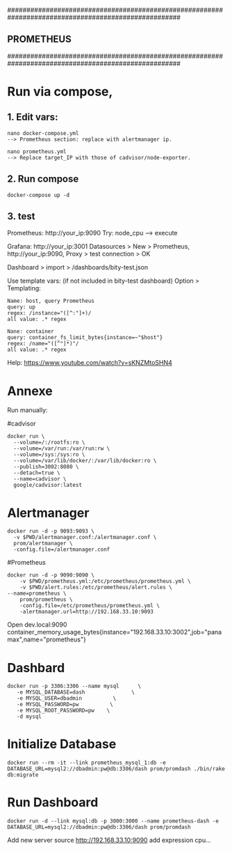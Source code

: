 #####################################################################################################
## PROMETHEUS
#####################################################################################################

# Run via compose, 

## 1. Edit vars:

    nano docker-compose.yml
    --> Prometheus section: replace with alertmanager ip.

    nano prometheus.yml
    --> Replace target_IP with those of cadvisor/node-exporter.

## 2. Run compose

    docker-compose up -d

## 3. test

Prometheus: http://your_ip:9090
Try: node_cpu  --> execute

Grafana: http://your_ip:3001
Datasources > New > Prometheus, http://your_ip:9090, Proxy > test connection > OK

Dashboard > import > /dashboards/bity-test.json

Use template vars: (if not included in bity-test dashboard)
Option > Templating: 

```
Name: host, query Prometheus
query: up
regex: /instance="([^:"]+)/
all value: .* regex

Nane: container
query: container_fs_limit_bytes{instance=~"$host"}
regex: /name="([^"]*)"/
all value: .* regex
```



Help: https://www.youtube.com/watch?v=sKNZMtoSHN4








# Annexe

Run manually:

#cadvisor

    docker run \
      --volume=/:/rootfs:ro \
      --volume=/var/run:/var/run:rw \
      --volume=/sys:/sys:ro \
      --volume=/var/lib/docker/:/var/lib/docker:ro \
      --publish=3002:8080 \
      --detach=true \
      --name=cadvisor \
      google/cadvisor:latest

# Alertmanager

    docker run -d -p 9093:9093 \
      -v $PWD/alertmanager.conf:/alertmanager.conf \
      prom/alertmanager \
      -config.file=/alertmanager.conf
  
#Prometheus
    
    docker run -d -p 9090:9090 \
        -v $PWD/prometheus.yml:/etc/prometheus/prometheus.yml \
        -v $PWD/alert.rules:/etc/prometheus/alert.rules \
	--name=prometheus \
        prom/prometheus \
        -config.file=/etc/prometheus/prometheus.yml \
        -alertmanager.url=http://192.168.33.10:9093
  
Open dev.local:9090
container_memory_usage_bytes{instance="192.168.33.10:3002",job="panamax",name="prometheus"}


# Dashbard

    docker run -p 3306:3306 --name mysql      \
       -e MYSQL_DATABASE=dash               \
       -e MYSQL_USER=dbadmin          \
       -e MYSQL_PASSWORD=pw          \
       -e MYSQL_ROOT_PASSWORD=pw	\
       -d mysql

# Initialize Database

    docker run --rm -it --link prometheus_mysql_1:db -e DATABASE_URL=mysql2://dbadmin:pw@db:3306/dash prom/promdash ./bin/rake db:migrate
   
# Run Dashboard

    docker run -d --link mysql:db -p 3000:3000 --name prometheus-dash -e DATABASE_URL=mysql2://dbadmin:pw@db:3306/dash prom/promdash

Add new server source http://192.168.33.10:9090
add expression cpu...